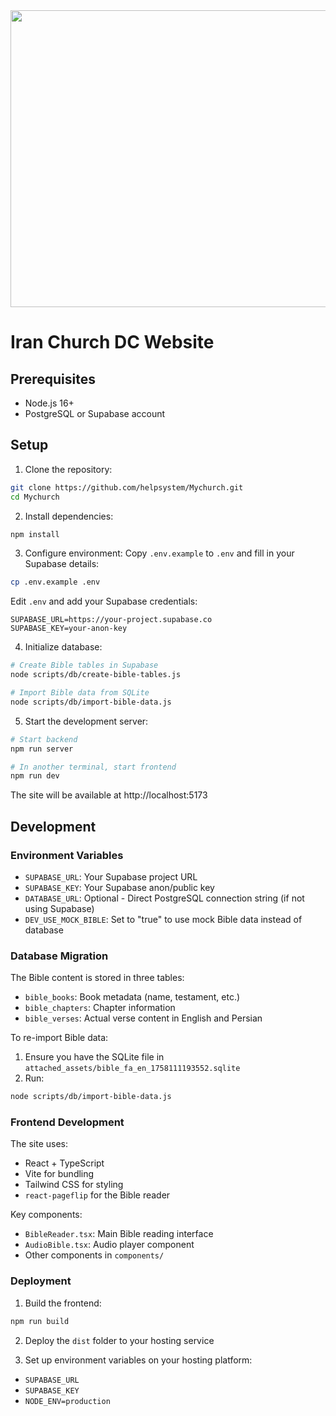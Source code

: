 <div align="center">
<img width="1200" height="475" alt="GHBanner" src="https://github.com/user-attachments/assets/0aa67016-6eaf-458a-adb2-6e31a0763ed6" />
</div>

# Iran Church DC Website

## Prerequisites
- Node.js 16+
- PostgreSQL or Supabase account

## Setup

1. Clone the repository:
```bash
git clone https://github.com/helpsystem/Mychurch.git
cd Mychurch
```

2. Install dependencies:
```bash
npm install
```

3. Configure environment:
Copy `.env.example` to `.env` and fill in your Supabase details:
```bash
cp .env.example .env
```

Edit `.env` and add your Supabase credentials:
```env
SUPABASE_URL=https://your-project.supabase.co
SUPABASE_KEY=your-anon-key
```

4. Initialize database:
```bash
# Create Bible tables in Supabase
node scripts/db/create-bible-tables.js

# Import Bible data from SQLite
node scripts/db/import-bible-data.js
```

5. Start the development server:
```bash
# Start backend
npm run server

# In another terminal, start frontend
npm run dev
```

The site will be available at http://localhost:5173

## Development

### Environment Variables

- `SUPABASE_URL`: Your Supabase project URL
- `SUPABASE_KEY`: Your Supabase anon/public key
- `DATABASE_URL`: Optional - Direct PostgreSQL connection string (if not using Supabase)
- `DEV_USE_MOCK_BIBLE`: Set to "true" to use mock Bible data instead of database

### Database Migration

The Bible content is stored in three tables:

- `bible_books`: Book metadata (name, testament, etc.)
- `bible_chapters`: Chapter information
- `bible_verses`: Actual verse content in English and Persian

To re-import Bible data:

1. Ensure you have the SQLite file in `attached_assets/bible_fa_en_1758111193552.sqlite`
2. Run:
```bash
node scripts/db/import-bible-data.js
```

### Frontend Development

The site uses:
- React + TypeScript
- Vite for bundling
- Tailwind CSS for styling
- `react-pageflip` for the Bible reader

Key components:
- `BibleReader.tsx`: Main Bible reading interface
- `AudioBible.tsx`: Audio player component
- Other components in `components/`

### Deployment

1. Build the frontend:
```bash
npm run build
```

2. Deploy the `dist` folder to your hosting service

3. Set up environment variables on your hosting platform:
- `SUPABASE_URL`
- `SUPABASE_KEY`
- `NODE_ENV=production`

